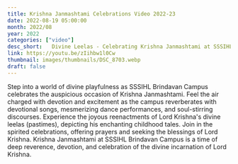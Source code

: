 ```yaml
---
title: Krishna Janmashtami Celebrations Video 2022-23
date: 2022-08-19 05:00:00
month: 2022/08
year: 2022
categories: ["video"]
desc_short:   Divine Leelas - Celebrating Krishna Janmashtami at SSSIHL Brindavan Campus.
link: https://youtu.be/zIihbw1l0Cw
thumbnail: images/thumbnails/DSC_8703.webp
draft: false
---
```


  Step into a world of divine playfulness as SSSIHL Brindavan Campus celebrates the auspicious occasion of Krishna Janmashtami. Feel the air charged with devotion and excitement as the campus reverberates with devotional songs, mesmerizing dance performances, and soul-stirring discourses. Experience the joyous reenactments of Lord Krishna's divine leelas (pastimes), depicting his enchanting childhood tales. Join in the spirited celebrations, offering prayers and seeking the blessings of Lord Krishna. Krishna Janmashtami at SSSIHL Brindavan Campus is a time of deep reverence, devotion, and celebration of the divine incarnation of Lord Krishna.

